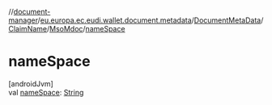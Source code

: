 //[document-manager](../../../../../index.md)/[eu.europa.ec.eudi.wallet.document.metadata](../../../index.md)/[DocumentMetaData](../../index.md)/[ClaimName](../index.md)/[MsoMdoc](index.md)/[nameSpace](name-space.md)

# nameSpace

[androidJvm]\
val [nameSpace](name-space.md): [String](https://kotlinlang.org/api/latest/jvm/stdlib/kotlin/-string/index.html)

